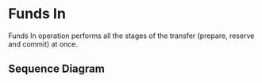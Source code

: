 # Funds In

Funds In operation performs all the stages of the transfer \(prepare, reserve and commit\) at once.

## Sequence Diagram

